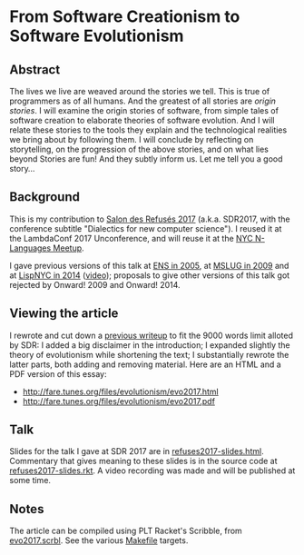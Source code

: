 From Software Creationism to Software Evolutionism
==================================================

Abstract
--------

The lives we live are weaved around the stories we tell.
This is true of programmers as of all humans.
And the greatest of all stories are *origin stories*.
I will examine the origin stories of software,
from simple tales of software creation to elaborate theories of software evolution.
And I will relate these stories to the tools they explain
and the technological realities we bring about by following them.
I will conclude by reflecting on storytelling,
on the progression of the above stories, and on what lies beyond
Stories are fun! And they subtly inform us. Let me tell you a good story…


Background
----------

This is my contribution to
[Salon des Refusés 2017](https://refuses.github.io/)
(a.k.a. SDR2017, with the conference subtitle
"Dialectics for new computer science").
I reused it at the LambdaConf 2017 Unconference,
and will reuse it at the
[NYC N-Languages Meetup](https://www.meetup.com/nlanguages/events/238264966/).

I gave previous versions of this talk
at [ENS in 2005](http://fare.livejournal.com/95576.html),
at [MSLUG in 2009](https://webmail.iro.umontreal.ca/pipermail/mslug/2009-January/000348.html) and
at [LispNYC in 2014](https://www.meetup.com/LispNYC/events/171997342/)
([video](https://vimeo.com/152109286));
proposals to give other versions of this talk got rejected
by Onward! 2009 and Onward! 2014.


Viewing the article
-------------------

I rewrote and cut down a
[previous writeup](http://fare.tunes.org/computing/evolutionism.html)
to fit the 9000 words limit alloted by SDR:
I added a big disclaimer in the introduction;
I expanded slightly the theory of evolutionism while shortening the text;
I substantially rewrote the latter parts, both adding and removing material.
Here are an HTML and a PDF version of this essay:

  * http://fare.tunes.org/files/evolutionism/evo2017.html
  * http://fare.tunes.org/files/evolutionism/evo2017.pdf


Talk
----

Slides for the talk I gave at SDR 2017 are in
[refuses2017-slides.html](https://htmlpreview.github.com/?https://github.com/fare/evo2017/blob/master/refuses2017-slides.html).
Commentary that gives meaning to these slides is in the source code at
[refuses2017-slides.rkt](refuses2017-slides.rkt).
A video recording was made and will be published at some time.


Notes
-----

The article can be compiled using PLT Racket's Scribble, from
[evo2017.scrbl](https://github.com/fare/evo2017/blob/master/evo2017.scrbl).
See the various [Makefile](https://github.com/fare/evo2017/blob/master/Makefile) targets.
